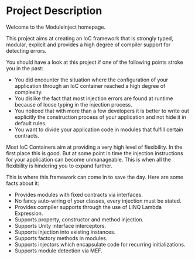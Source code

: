 ﻿Project Description
===================
Welcome to the ModuleInject homepage.

This project aims at creating an IoC framework that is strongly typed, modular, explicit and provides a high degree of compiler support for detecting errors.

You should have a look at this project if one of the following points stroke you in the past:

* You did encounter the situation where the configuration of your application through an IoC container reached a high degree of complexity.
* You dislike the fact that most injection errors are found at runtime because of loose typing in the injection process.
* You noticed that with more than a few developers it is better to write out explicitly the construction process of your application and not hide it in default rules.
* You want to divide your application code in modules that fulfill certain contracts.

Most IoC Containers aim at providing a very high level of flexibility. In the first place this is good. But at some point in time the injection instructions for your application
can become unmanageable. This is when all the flexibility is hindering you to expand further. 

This is where this framework can come in to save the day. Here are some facts about it:

* Provides modules with fixed contracts via interfaces.
* No fancy auto-wiring of your classes, every injection must be stated.
* Provides compiler supports through the use of LINQ Lambda Expression.
* Supports property, constructor and method injection.
* Supports Unity interface interceptors.
* Supports injection into existing instances.
* Supports factory methods in modules.
* Supports injectors which encapsulate code for recurring initializations.
* Supports module detection via MEF.

